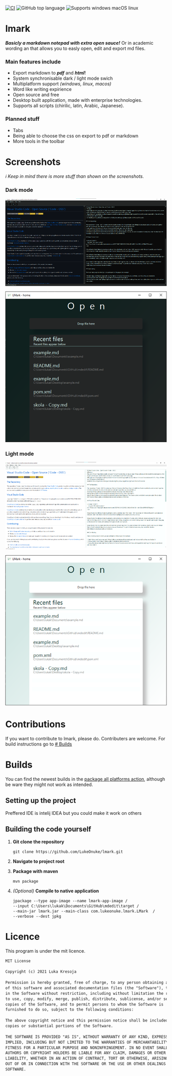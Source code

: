 [![CI](https://github.com/LukeOnuke/lmark/actions/workflows/main.yml/badge.svg)](https://github.com/LukeOnuke/lmark/actions/workflows/main.yml) ![GitHub top language](https://img.shields.io/github/languages/top/LukeOnuke/lmark) ![Supports windows macOS linux](https://img.shields.io/badge/Supports-Win%20%7C%20MacOS%20%7C%20Linux-brightgreen)

# lmark
***Basicly a markdown notepad with extra open sauce!*** Or in academic wording an that allows you to easly open, edit and export md files.

### Main features include
 - Export markdown to ***pdf*** and ***html***!
 - System synchronisable dark / light mode swich
 - Multiplatform support *(windows, linux, macos)*
 - Word like writing expirience
 - Open source and free
 - Desktop built application, made with enterprise technologies.
 - Supports all scripts (chirilic, latin, Arabic, Japanese).

### Planned stuff
 - Tabs
 - Being able to choose the css on export to pdf or markdown
 - More tools in the toolbar 

# Screenshots
*ℹ Keep in mind there is more stuff than shown on the screenshots.*
### Dark mode
![dark mode open](https://raw.githubusercontent.com/LukeOnuke/lmark/main/images/dark-opened.png)

![dark mode loaded file](https://raw.githubusercontent.com/LukeOnuke/lmark/main/images/dark-open.png)

### Light mode
![light mode open](https://raw.githubusercontent.com/LukeOnuke/lmark/main/images/light-opened.png)

![light mode loaded file](https://raw.githubusercontent.com/LukeOnuke/lmark/main/images/light-open.png)

# Contributions
If you want to contribute to lmark, please do. Contributers are welcome. For build instructions go to [# Builds](#Builds)

# Builds
You can find the newest builds in the [package all platforms action](https://github.com/LukeOnuke/lmark/actions/workflows/main.yml), although be ware they might not work as intended.

## Setting up the project
Preffered IDE is intelij IDEA but you could make it work on others

## Building the code yourself
1. **Git clone the repository**
	``` 
	git clone https://github.com/LukeOnuke/lmark.git
	```

2. **Navigate to project root**
3. **Package with maven**
	```
	mvn package
	```
4. *(Optional)* **Compile to native application**
	```
	jpackage --type app-image --name lmark-app-image /
	--input C:\Users\lukak\Documents\GitHub\mdedit\target /
	--main-jar lmark.jar --main-class com.lukeonuke.lmark.LMark  /
	--verbose --dest jpkg
	```

# Licence
This program is under the mit licence.

```txt
MIT License

Copyright (c) 2021 Luka Kresoja

Permission is hereby granted, free of charge, to any person obtaining a copy
of this software and associated documentation files (the "Software"), to deal
in the Software without restriction, including without limitation the rights
to use, copy, modify, merge, publish, distribute, sublicense, and/or sell
copies of the Software, and to permit persons to whom the Software is
furnished to do so, subject to the following conditions:

The above copyright notice and this permission notice shall be included in all
copies or substantial portions of the Software.

THE SOFTWARE IS PROVIDED "AS IS", WITHOUT WARRANTY OF ANY KIND, EXPRESS OR
IMPLIED, INCLUDING BUT NOT LIMITED TO THE WARRANTIES OF MERCHANTABILITY,
FITNESS FOR A PARTICULAR PURPOSE AND NONINFRINGEMENT. IN NO EVENT SHALL THE
AUTHORS OR COPYRIGHT HOLDERS BE LIABLE FOR ANY CLAIM, DAMAGES OR OTHER
LIABILITY, WHETHER IN AN ACTION OF CONTRACT, TORT OR OTHERWISE, ARISING FROM,
OUT OF OR IN CONNECTION WITH THE SOFTWARE OR THE USE OR OTHER DEALINGS IN THE
SOFTWARE.

```
